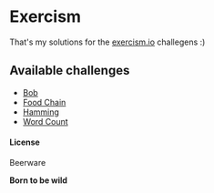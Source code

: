# Exercism

That's my solutions for the [exercism.io](http://exercism.io/) challegens :)

## Available challenges

* [Bob](https://github.com/weslleyaraujo/exercism-solutions/tree/master/javascript/bob)
* [Food Chain](https://github.com/weslleyaraujo/exercism-solutions/tree/master/javascript/food-chain)
* [Hamming](https://github.com/weslleyaraujo/exercism-solutions/tree/master/javascript/hamming)
* [Word Count](https://github.com/weslleyaraujo/exercism-solutions/tree/master/javascript/word-count)

#### License

Beerware

**Born to be wild**
